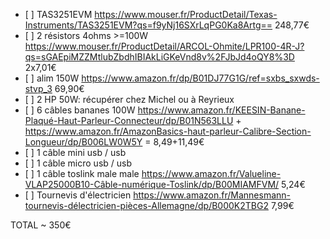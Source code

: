 - [ ] TAS3251EVM https://www.mouser.fr/ProductDetail/Texas-Instruments/TAS3251EVM?qs=f9yNj16SXrLqPG0Ka8Artg== 248,77€
- [ ] 2 résistors 4ohms >=100W https://www.mouser.fr/ProductDetail/ARCOL-Ohmite/LPR100-4R-J?qs=sGAEpiMZZMtlubZbdhIBIAkLiGKeVnd8v%2FJbJd4oQY8%3D 2x7,01€
- [ ] alim 150W https://www.amazon.fr/dp/B01DJ77G1G/ref=sxbs_sxwds-stvp_3 69,90€
- [ ] 2 HP 50W: récupérer chez Michel ou à Reyrieux
- [ ] 6 câbles bananes 100W https://www.amazon.fr/KEESIN-Banane-Plaqué-Haut-Parleur-Connecteur/dp/B01N563LLU + https://www.amazon.fr/AmazonBasics-haut-parleur-Calibre-Section-Longueur/dp/B006LW0W5Y = 8,49+11,49€
- [ ] 1 câble mini usb / usb
- [ ] 1 câble micro usb / usb
- [ ] 1 câble toslink male male https://www.amazon.fr/Valueline-VLAP25000B10-Câble-numérique-Toslink/dp/B00MIAMFVM/ 5,24€
- [ ] Tournevis d'électricien https://www.amazon.fr/Mannesmann-tournevis-délectricien-pièces-Allemagne/dp/B000K2TBG2 7,99€

TOTAL ~ 350€
